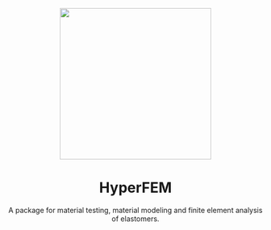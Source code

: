 <p align="center">
 <img width="300" height="300" src="https://user-images.githubusercontent.com/115699524/217231575-caf12c57-0375-4652-98cc-81e7bc071f9b.png">
 </p>

<h1 align="center">HyperFEM</h1>
<p align="center">
 A package for material testing, material modeling and finite element analysis of elastomers.
 </p>
